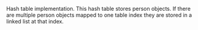 Hash table implementation.
This hash table stores person objects.
If there are multiple person objects mapped to one table index
they are stored in a linked list at that index.
